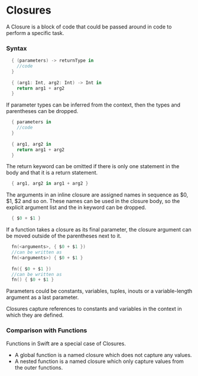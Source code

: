 # Closures

A Closure is a block of code that could be passed around in code to perform a specific task.

### Syntax

```swift
  { (parameters) -> returnType in
    //code
  }
  
  { (arg1: Int, arg2: Int) -> Int in
    return arg1 + arg2
  }
```

If parameter types can be inferred from the context, then the types and parentheses can be dropped.

```swift
  { parameters in
    //code
  }
  
  { arg1, arg2 in
    return arg1 + arg2
  }
```
The return keyword can be omitted if there is only one statement in the body and that it is a return statement.

```swift
  { arg1, arg2 in arg1 + arg2 }
```

The arguments in an inline closure are assigned names in sequence as $0, $1, $2 and so on. These names can be used in the closure body, so the explicit argument list and the in keyword can be dropped.

```swift
  { $0 + $1 }
```

If a function takes a closure as its final parameter, the closure argument can be moved outside of the parentheses next to it.

```swift
  fn(<arguments>, { $0 + $1 })
  //can be written as
  fn(<arguments>) { $0 + $1 } 
  
  fn({ $0 + $1 })
  //can be written as
  fn() { $0 + $1 }
```

Parameters could be constants, variables, tuples, inouts or a variable-length argument as a last parameter. 

Closures capture references to constants and variables in the context in which they are defined. 

### Comparison with Functions

Functions in Swift are a special case of Closures.

* A global function is a named closure which does not capture any values.
* A nested function is a named closure which only capture values from the outer functions.


